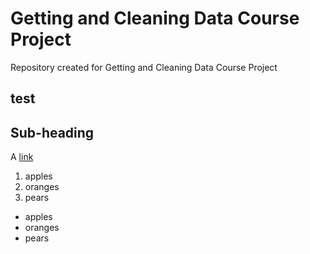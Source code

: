 Getting and Cleaning Data Course Project
=======

Repository created for Getting and Cleaning Data Course Project
## test

Sub-heading
-----------

A [link](http://example.com)

1. apples
  2. oranges
  3. pears

  * apples
  * oranges
  * pears
